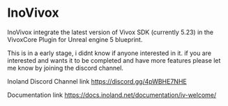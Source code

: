 # InoVivox
InoVivox integrate the latest version of Vivox SDK (currently 5.23) in the VivoxCore Plugin for Unreal engine 5 blueprint.

This is in a early stage, i didnt know if anyone interested in it. if you are interested and wants it to be completed and have more features please let me know by joining the discord channel.

Inoland Discord Channel link
https://discord.gg/4pWBHE7NHE

Documentation link
https://docs.inoland.net/documentation/iv-welcome/
